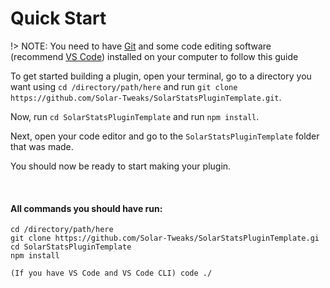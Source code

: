 # Quick Start

!> NOTE: You need to have [Git](https://git-scm.com/downloads) and some code editing software (recommend [VS Code](https://code.visualstudio.com/download)) installed on your computer to follow this guide

To get started building a plugin, open your terminal, go to a directory you want using `cd /directory/path/here` and run `git clone https://github.com/Solar-Tweaks/SolarStatsPluginTemplate.git`.

Now, run `cd SolarStatsPluginTemplate` and run `npm install`.

Next, open your code editor and go to the `SolarStatsPluginTemplate` folder that was made.

You should now be ready to start making your plugin.

<br/>

#### All commands you should have run: <!-- {docsify-ignore} -->

```
cd /directory/path/here
git clone https://github.com/Solar-Tweaks/SolarStatsPluginTemplate.gi
cd SolarStatsPluginTemplate
npm install

(If you have VS Code and VS Code CLI) code ./
```
